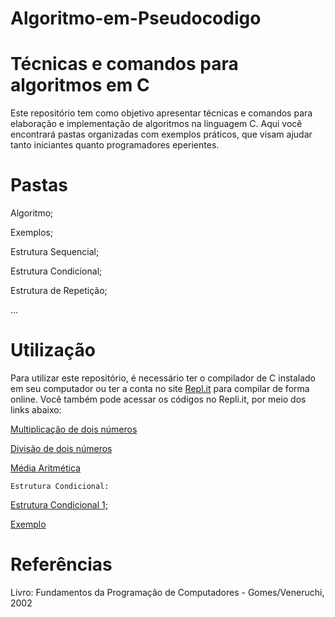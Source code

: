 # Algoritmo-em-Pseudocodigo
# Técnicas e comandos para algoritmos em C

Este repositório tem como objetivo apresentar técnicas e comandos para elaboração e implementação de algoritmos na linguagem C. Aqui você encontrará pastas organizadas com exemplos práticos, que visam ajudar tanto iniciantes quanto programadores eperientes.

# Pastas

  Algoritmo;
  
  Exemplos;
  
  Estrutura Sequencial;
  
  Estrutura Condicional;
  
  Estrutura de Repetição;
  
  ...

# Utilização

Para utilizar este repositório, é necessário ter o compilador de C instalado em seu computador ou ter a conta no site [Repl.it](https://replit.com/) para compilar de forma online. Você também pode acessar os códigos no Repli.it, por meio dos links abaixo:

  [Multiplicação de dois números](https://replit.com/@MeloMarcos/Multiplicacao-de-dois-numeros?v=1)
  
  [Divisão de dois números](https://replit.com/@MeloMarcos/Divisao-de-dois-numeros?v=1)

  [Média Aritmética](https://replit.com/@MeloMarcos/Media-Aritmetica?v=1)

    Estrutura Condicional:
  
  [Estrutura Condicional 1;](https://replit.com/@MeloMarcos/Estrutura-Condicional-1?v=1)

  [Exemplo](https://replit.com/@MeloMarcos/Exemplo?v=1)

# Referências
  Livro: Fundamentos da Programação de Computadores - Gomes/Veneruchi, 2002
